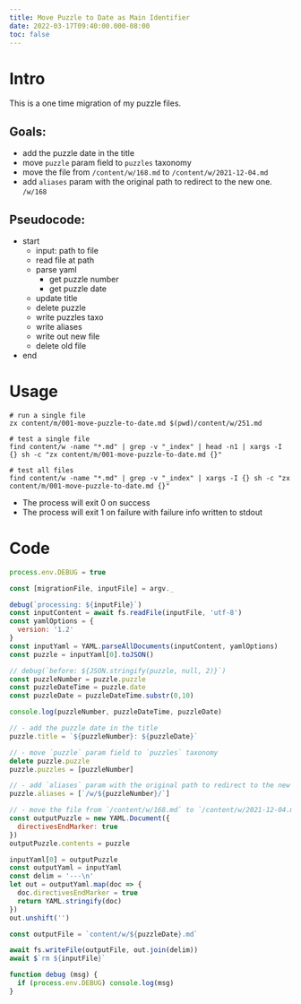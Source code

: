 ```yaml
---
title: Move Puzzle to Date as Main Identifier
date: 2022-03-17T09:40:00.000-08:00
toc: false
---
```


# Intro

This is a one time migration of my puzzle files.

## Goals:

- add the puzzle date in the title
- move `puzzle` param field to `puzzles` taxonomy
- move the file from `/content/w/168.md` to `/content/w/2021-12-04.md`
- add `aliases` param with the original path to redirect to the new one. `/w/168`

## Pseudocode:

- start
  - input: path to file
  - read file at path
  - parse yaml
      - get puzzle number
      - get puzzle date
  - update title
  - delete puzzle
  - write puzzles taxo
  - write aliases
  - write out new file
  - delete old file
- end

# Usage

```
# run a single file
zx content/m/001-move-puzzle-to-date.md $(pwd)/content/w/251.md

# test a single file
find content/w -name "*.md" | grep -v "_index" | head -n1 | xargs -I {} sh -c "zx content/m/001-move-puzzle-to-date.md {}"

# test all files
find content/w -name "*.md" | grep -v "_index" | xargs -I {} sh -c "zx content/m/001-move-puzzle-to-date.md {}"
```

- The process will exit 0 on success
- The process will exit 1 on failure with failure info written to stdout

# Code

```js
process.env.DEBUG = true

const [migrationFile, inputFile] = argv._

debug(`processing: ${inputFile}`)
const inputContent = await fs.readFile(inputFile, 'utf-8')
const yamlOptions = {
  version: '1.2'
}
const inputYaml = YAML.parseAllDocuments(inputContent, yamlOptions)
const puzzle = inputYaml[0].toJSON()

// debug(`before: ${JSON.stringify(puzzle, null, 2)}`)
const puzzleNumber = puzzle.puzzle
const puzzleDateTime = puzzle.date
const puzzleDate = puzzleDateTime.substr(0,10)

console.log(puzzleNumber, puzzleDateTime, puzzleDate)

// - add the puzzle date in the title
puzzle.title = `${puzzleNumber}: ${puzzleDate}`

// - move `puzzle` param field to `puzzles` taxonomy
delete puzzle.puzzle
puzzle.puzzles = [puzzleNumber]

// - add `aliases` param with the original path to redirect to the new one. `/w/168`
puzzle.aliases = [`/w/${puzzleNumber}/`]

// - move the file from `/content/w/168.md` to `/content/w/2021-12-04.md`
const outputPuzzle = new YAML.Document({
  directivesEndMarker: true
})
outputPuzzle.contents = puzzle

inputYaml[0] = outputPuzzle
const outputYaml = inputYaml
const delim = '---\n'
let out = outputYaml.map(doc => {
  doc.directivesEndMarker = true
  return YAML.stringify(doc)
})
out.unshift('')

const outputFile = `content/w/${puzzleDate}.md`

await fs.writeFile(outputFile, out.join(delim))
await $`rm ${inputFile}`

function debug (msg) {
  if (process.env.DEBUG) console.log(msg)  
}
```

